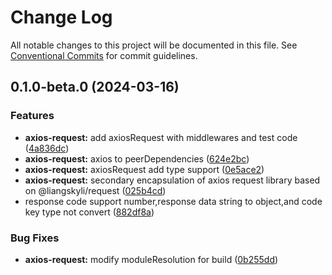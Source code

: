 # Change Log

All notable changes to this project will be documented in this file.
See [Conventional Commits](https://conventionalcommits.org) for commit guidelines.

## 0.1.0-beta.0 (2024-03-16)


### Features

* **axios-request:** add axiosRequest with middlewares and test code ([4a836dc](https://github.com/liangskyli/request/commit/4a836dc12ccf77713a68222f71fd25dc4631c03c))
* **axios-request:** axios to peerDependencies ([624e2bc](https://github.com/liangskyli/request/commit/624e2bc16f382b0e254cc5a84bb5e2237f9d1c07))
* **axios-request:** axiosRequest add type support ([0e5ace2](https://github.com/liangskyli/request/commit/0e5ace2ff20bfe3bded619250c59593f6e77e0ed))
* **axios-request:** secondary encapsulation of axios request library based on @liangskyli/request ([025b4cd](https://github.com/liangskyli/request/commit/025b4cd8fb2fb3b1919c9a06db8ff82fc85fb626))
* response code support number,response data string to object,and code key type not convert ([882df8a](https://github.com/liangskyli/request/commit/882df8ae943037188e43a06e4192eef50e8b8bcf))


### Bug Fixes

* **axios-request:** modify moduleResolution for build ([0b255dd](https://github.com/liangskyli/request/commit/0b255dd6231580aa41108d63957e773b5aea1b47))
